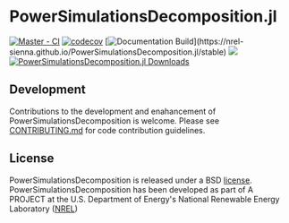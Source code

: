 # PowerSimulationsDecomposition.jl

[![Master - CI](https://github.com/NREL-Sienna/PowerSimulationsDecomposition.jl/workflows/Master%20-%20CI/badge.svg)](https://github.com/NREL-Sienna/PowerSimulationsDecomposition.jl/actions/workflows/main-tests.yml)
[![codecov](https://codecov.io/gh/NREL-Sienna/PowerSimulationsDecomposition.jl/branch/master/graph/badge.svg)](https://codecov.io/gh/NREL-Sienna/PowerSimulationsDecomposition.jl)
[![Documentation Build](https://github.com/NREL-Sienna/PowerSimulationsDecomposition.jl/workflows/Documentation/badge.svg?)](https://nrel-sienna.github.io/PowerSimulationsDecomposition.jl/stable)
[<img src="https://img.shields.io/badge/slack-@Sienna/PSIDec-sienna.svg?logo=slack">](https://join.slack.com/t/nrel-sienna/shared_invite/zt-glam9vdu-o8A9TwZTZqqNTKHa7q3BpQ)
[![PowerSimulationsDecomposition.jl Downloads](https://shields.io/endpoint?url=https://pkgs.genieframework.com/api/v1/badge/PowerSimulationsDecomposition)](https://pkgs.genieframework.com?packages=PowerSimulationsDecomposition)

## Development

Contributions to the development and enahancement of PowerSimulationsDecomposition is welcome. Please see [CONTRIBUTING.md](https://github.com/NREL-Sienna/PowerSimulationsDecomposition.jl/blob/master/CONTRIBUTING.md) for code contribution guidelines.

## License

PowerSimulationsDecomposition is released under a BSD [license](https://github.com/NREL/PowerSimulationsDecomposition/blob/master/LICENSE). PowerSimulationsDecomposition has been developed as part of A PROJECT at the U.S. Department of Energy's National Renewable Energy Laboratory ([NREL](https://www.nrel.gov/))
